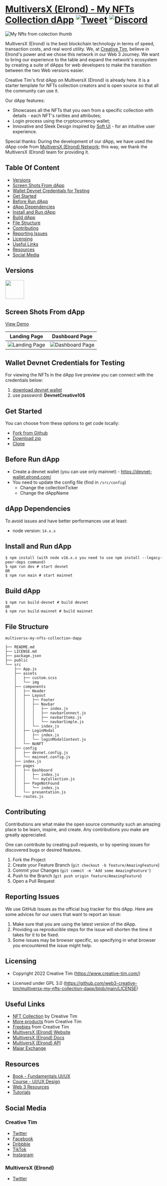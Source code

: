 # [MultiversX (Elrond) - My NFTs Collection dApp](https://web3.creative-tim.com/multiversx-my-nfts-collection-dapp?ref=readme) [![Tweet](https://img.shields.io/twitter/url/http/shields.io.svg?style=social&logo=twitter)](https://twitter.com/intent/tweet?text=Check%20MultiversX%20My%20NFTs%20from%20Collection%20made%20by%20%40CreativeTim%20https%3A//web3.creative-tim.com/multiversx-my-nfts-collection-dapp%0A%0A%23Elrond%20%23EGLD%20%23NFT%20%23ElrondNetwork%20%23NFTim%20%23ElrondCommunity) [![Discord](https://badgen.net/badge/icon/discord?icon=discord&label)](https://discord.com/invite/v6eJyQWbaS)


![My Nfts from colection thumb](https://raw.githubusercontent.com/creativetimofficial/public-assets/master/ct-assets/nfts-collection-dapp-thumbnail.jpg)

MultiversX (Elrond) is the best blockchain technology in terms of speed, transaction costs, and real word utility.
We, at [Creative Tim](https://www.creative-tim.com/), believe in Elrond's power and we chose this network in our Web 3 Journey. We want to bring our experience to the table and expand the network's ecosystem by creating a suite of dApps for web developers to make the transition between the two Web versions easier.

Creative Tim's first dApp on MultiversX (Elrond) is already here. It is a starter template for NFTs collection creators and is open source so that all the community can use it.

Our dApp features:

* Showcases all the NFTs that you own from a specific collection with details - each NFT's rarities and attributes;
* Login process using the cryptocurrency wallet;
* Innovative and Sleek Design inspired by [Soft UI](https://www.creative-tim.com/product/soft-ui-design-system) - for an intuitive user experience.


Special thanks:
During the development of our dApp, we have used the dApp code from [MultiversX (Elrond) Network](https://elrond.com/); this way, we thank the MultiversX (Elrond) team for providing it.



## Table Of Content
* [Versions](#versions)
* [Screen Shots From dApp](#screen-shots-from-dapp)
* [Wallet Devnet Credentials for Testing](#wallet-devnet-credentials-for-testing)
* [Get Started](#get-started)
* [Before Run dApp](#before-run-dapp)
* [dApp Dependencies](#dapp-dependencies)
* [Install and Run dApp](#install-and-run-dapp)
* [Build dApp](#build-dapp)
* [File Structure](#file-structure)
* [Contributing](#contributing)
* [Reporting Issues](#reporting-issues)
* [Licensing](#licensing)
* [Useful Links](#useful-links)
* [Resources](#resources)
* [Social Media](#social-media)

## Versions
[<img src="https://github.com/creativetimofficial/public-assets/blob/master/logos/react-logo.jpg?raw=true" width="60" height="60" />](https://web3.creative-tim.com/elrond-my-nfts-collection-dapp)

## Screen Shots From dApp
[View Demo](https://web3.creative-tim.com/multiversx-my-nfts-collection-dapp?ref=readme)

| Landing Page | Dashboard Page |
| --- | --- |
| ![Landing Page](https://raw.githubusercontent.com/creativetimofficial/public-assets/master/ct-assets/landing-page.jpg) | ![Dashboard Page](https://raw.githubusercontent.com/creativetimofficial/public-assets/master/ct-assets/dashboard-page.jpg) | 

## Wallet Devnet Credentials for Testing
For viewing the NFTs in the dApp live preview you can connect with the credentials below:
1. [download devnet wallet](https://www.dropbox.com/s/0tlbea4nb9ouhgz/erd13m9ewd8p2qledk6v6ax9mzpgzjmdsmqqws6s4uwy35fqpz53dtdq82j56j.json?dl=0) 
2. use password: **DevnetCreative10$**

## Get Started
You can choose from these options to get code locally:
- [Fork from Github](https://github.com/web3-creative-tim/multiversx-my-nfts-collection-dapp/fork)
- [Download zip](https://github.com/web3-creative-tim/multiversx-my-nfts-collection-dapp/archive/refs/heads/main.zip)
- [Clone](https://github.com/web3-creative-tim/multiversx-my-nfts-collection-dapp.git)

## Before Run dApp
- Create a devnet wallet (you can use only mainnet) - https://devnet-wallet.elrond.com/
- You need to update the config file (find in `/src/config`)
  - Change the collectionTicker
  - Change the dAppName

## dApp Dependencies
To avoid issues and have better performances use at least: 
- node version: `14.x.x`

## Install and Run dApp
```
$ npm install (with node v16.x.x you need to use npm install --legacy-peer-deps command)
$ npm run dev # start devnet 
OR
$ npm run main # start mainnet
```
## Build dApp 
```
$ npm run build-devnet # build devnet
OR
$ npm run build-mainnet # build mainnet
```

## File Structure
```
multiversx-my-nfts-collection-dapp

├── README.md
├── LICENSE.md
├── package.json
├── public
└── src
    ├── App.js
    ├── assets
    │   ├── custom.scss
    │   └── img
    ├── components
    │   ├── Header
    │   ├── Layout
    │   │   ├── Footer
    │   │   ├── Navbar
    │   │   │   ├── index.js
    │   │   │   ├── navbarConnect.js
    │   │   │   ├── navbarItems.js
    │   │   │   └── navbarSimple.js
    │   │   └── index.js
    │   ├── LoginModal
    │   │   ├── index.js
    │   │   └── loginModalContext.js
    │   └── NoNFT
    ├── config
    │   ├── devnet.config.js
    │   └── mainnet.config.js
    ├── index.js
    ├── pages
    │   ├── Dashboard
    │   │   ├── index.js
    │   │   └── myCollection.js
    │   ├── PageNotFound
    │   │   └── index.js
    │   └── presentation.js
    └── routes.js
```

## Contributing
Contributions are what make the open source community such an amazing place to be learn, inspire, and create. Any contributions you make are greatly appreciated.

One can contribute by creating pull requests, or by opening issues for discovered bugs or desired features.

1. Fork the Project
2. Create your Feature Branch (`git checkout -b feature/AmazingFeature`)
3. Commit your Changes (`git commit -m 'Add some AmazingFeature'`)
4. Push to the Branch (`git push origin feature/AmazingFeature`)
5. Open a Pull Request


## Reporting Issues
We use GitHub Issues as the official bug tracker for this dApp. Here are some advices for our users that want to report an issue:

1. Make sure that you are using the latest version of the dApp. 
2. Providing us reproducible steps for the issue will shorten the time it takes for it to be fixed.
3. Some issues may be browser specific, so specifying in what browser you encountered the issue might help.


## Licensing
- Copyright 2022 Creative Tim (https://www.creative-tim.com/)

- Licensed under GPL 3.0 (https://github.com/web3-creative-tim/multiversx-my-nfts-collection-dapp/blob/main/LICENSE)

## Useful Links

- [NFT Collection](https://nf-tim.creative-tim.com/?ref=readme-mnft) by Creative Tim
- [More products](https://www.creative-tim.com/templates?ref=readme-mnft) from Creative Tim
- [Freebies](https://www.creative-tim.com/templates/free?ref=readme-mnft) from Creative Tim
- [MultiversX (Elrond) Website](https://elrond.com/?ref=readme-mnft)
- [MultiversX (Elrond) Docs](https://docs.elrond.com/?ref=ct-readme)
- [MultiversX (Elrond) API](https://api.elrond.com/?ref=ct-readme)
- [Maiar Exchange](https://maiar.exchange/?ref=readme-mnft)

## Resources
- [Book - Fundamentals UI/UX](https://www.creative-tim.com/courses/fundamentals-ui-ux?ref=readme-mnft)
- [Course - UI/UX Design](https://course-ui-ux.creative-tim.com/course/ux-design-fundamentals?ref=readme-mnft)
- [Web 3 Resources](https://www.creative-tim.com/blog/web-3-0/?ref=readme-mnft)
- [Tutorials](https://www.youtube.com/channel/UCVyTG4sCw-rOvB9oHkzZD1w)



## Social Media
### Creative Tim 
- [Twitter](https://twitter.com/CreativeTim)
- [Facebook](https://www.facebook.com/CreativeTim)
- [Dribbble](https://dribbble.com/creativetim)
- [TikTok](https://tiktok.com/@creative.tim)
- [Instagram](https://instagram.com/creativetimofficial)

### MultiversX (Elrond)
- [Twitter](https://twitter.com/ElrondNetwork)










